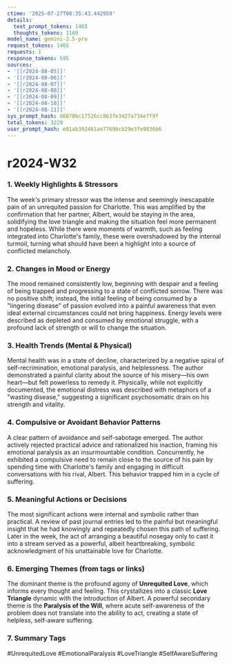 ```yaml
---
ctime: '2025-07-27T08:35:43.442959'
details:
  text_prompt_tokens: 1465
  thoughts_tokens: 1169
model_name: gemini-2.5-pro
request_tokens: 1465
requests: 1
response_tokens: 595
sources:
- '[[r2024-08-05]]'
- '[[r2024-08-06]]'
- '[[r2024-08-07]]'
- '[[r2024-08-08]]'
- '[[r2024-08-09]]'
- '[[r2024-08-10]]'
- '[[r2024-08-11]]'
sys_prompt_hash: d6870bc17526cc863fe3427a734e7f9f
total_tokens: 3229
user_prompt_hash: e81ab392461ae7769bcb29e3fe9836b6
---
```

# r2024-W32

### 1. Weekly Highlights & Stressors
The week's primary stressor was the intense and seemingly inescapable pain of an unrequited passion for Charlotte. This was amplified by the confirmation that her partner, Albert, would be staying in the area, solidifying the love triangle and making the situation feel more permanent and hopeless. While there were moments of warmth, such as feeling integrated into Charlotte's family, these were overshadowed by the internal turmoil, turning what should have been a highlight into a source of conflicted melancholy.

### 2. Changes in Mood or Energy
The mood remained consistently low, beginning with despair and a feeling of being trapped and progressing to a state of conflicted sorrow. There was no positive shift; instead, the initial feeling of being consumed by a "lingering disease" of passion evolved into a painful awareness that even ideal external circumstances could not bring happiness. Energy levels were described as depleted and consumed by emotional struggle, with a profound lack of strength or will to change the situation.

### 3. Health Trends (Mental & Physical)
Mental health was in a state of decline, characterized by a negative spiral of self-recrimination, emotional paralysis, and helplessness. The author demonstrated a painful clarity about the source of his misery—his own heart—but felt powerless to remedy it. Physically, while not explicitly documented, the emotional distress was described with metaphors of a "wasting disease," suggesting a significant psychosomatic drain on his strength and vitality.

### 4. Compulsive or Avoidant Behavior Patterns
A clear pattern of avoidance and self-sabotage emerged. The author actively rejected practical advice and rationalized his inaction, framing his emotional paralysis as an insurmountable condition. Concurrently, he exhibited a compulsive need to remain close to the source of his pain by spending time with Charlotte's family and engaging in difficult conversations with his rival, Albert. This behavior trapped him in a cycle of suffering.

### 5. Meaningful Actions or Decisions
The most significant actions were internal and symbolic rather than practical. A review of past journal entries led to the painful but meaningful insight that he had knowingly and repeatedly chosen this path of suffering. Later in the week, the act of arranging a beautiful nosegay only to cast it into a stream served as a powerful, albeit heartbreaking, symbolic acknowledgment of his unattainable love for Charlotte.

### 6. Emerging Themes (from tags or links)
The dominant theme is the profound agony of **Unrequited Love**, which informs every thought and feeling. This crystallizes into a classic **Love Triangle** dynamic with the introduction of Albert. A powerful secondary theme is the **Paralysis of the Will**, where acute self-awareness of the problem does not translate into the ability to act, creating a state of helpless, self-aware suffering.

### 7. Summary Tags
#UnrequitedLove #EmotionalParalysis #LoveTriangle #SelfAwareSuffering